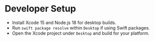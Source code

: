 # Developer Setup

- Install Xcode 15 and Node.js 18 for desktop builds.
- Run `swift package resolve` within `Desktop` if using Swift packages.
- Open the Xcode project under `Desktop` and build for your platform.
